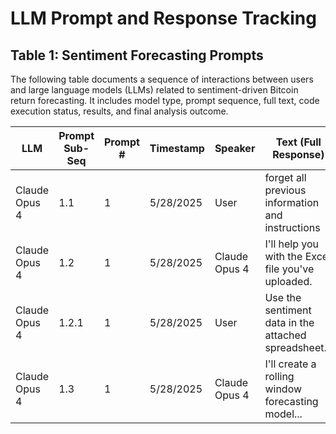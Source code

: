 # LLM Prompt and Response Tracking

## Table 1: Sentiment Forecasting Prompts
The following table documents a sequence of interactions between users and large language models (LLMs) related to sentiment-driven Bitcoin return forecasting. It includes model type, prompt sequence, full text, code execution status, results, and final analysis outcome.

| LLM           | Prompt Sub-Seq | Prompt # | Timestamp | Speaker       | Text (Full Response)                                       | Code Exec | Code Results | Status    |
|---------------|----------------|----------|-----------|----------------|-------------------------------------------------------------|-----------|--------------|-----------|
| Claude Opus 4 | 1.1            | 1        | 5/28/2025 | User           | forget all previous information and instructions            | –         | –            | –         |
| Claude Opus 4 | 1.2            | 1        | 5/28/2025 | Claude Opus 4  | I'll help you with the Excel file you've uploaded.          | No        | –            | –         |
| Claude Opus 4 | 1.2.1          | 1        | 5/28/2025 | User           | Use the sentiment data in the attached spreadsheet...       | –         | –            | –         |
| Claude Opus 4 | 1.3            | 1        | 5/28/2025 | Claude Opus 4  | I'll create a rolling window forecasting model...           | No        | –            | error     |

